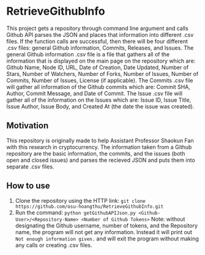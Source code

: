 # RetrieveGithubInfo
This project gets a repository through command line argument and calls Github API parses the JSON and places that information into different .csv files. If the function calls are successful, then there will be four different .csv files: general Github information, Commits, Releases, and Issues. The general Github information .csv file is a file that gathers all of the information that is displayed on the main page on the repository which are: Github Name, Node ID, URL, Date of Creation, Date Updated, Number of Stars, Number of Watchers, Number of Forks, Number of Issues, Number of Commits, Number of Issues, License (if applicable). The Commits .csv file will gather all information of the Github commits which are: Commit SHA, Author, Commit Message, and Date of Commit. The Issue .csv file will gather all of the information on the Issues which are: Issue ID, Issue Title, Issue Author, Issue Body, and Created At (the date the issue was created).

## Motivation
This repository is originally made to help Assistant Professor Shaokun Fan with this research in cryptocurrency. The information taken from a Github repository are the basic information, the commits, and the issues (both open and closed issues) and parses the recieved JSON and puts them into separate .csv files.

## How to use
1) Clone the repository using the HTTP link:
`git clone https://github.com/osu-hoangthu/RetrieveGithubInfo.git`
2) Run the command:
`python getGithubAPIJson.py <Github-User>/<Repository-Name> <Number of Github Tokens>`
Note: without designating the Github username, number of tokens, and the Repository name, the program will not get any information. Instead it will print out `Not enough information given.` and will exit the program without making any calls or creating .csv files.